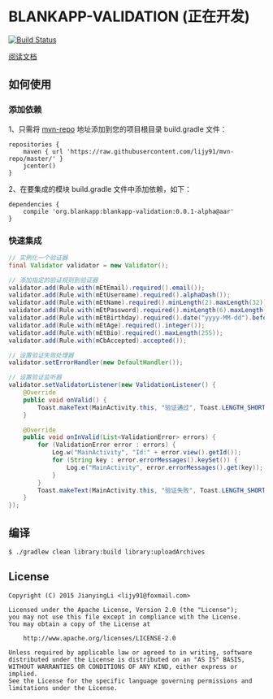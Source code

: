 # BLANKAPP-VALIDATION (正在开发)

[![Build Status](https://api.travis-ci.org/lijy91/blankapp-validation.svg?branch=master)](https://travis-ci.org/lijy91/blankapp-validation)

[阅读文档](https://github.com/lijy91/blankapp-validation/blob/master/docs/VALIDATION.md)

## 如何使用

### 添加依赖
1、只需将 [mvn-repo](github.com/lijy91/mvn-repo/) 地址添加到您的项目根目录 build.gradle 文件：
```
repositories {
    maven { url 'https://raw.githubusercontent.com/lijy91/mvn-repo/master/' }
    jcenter()
}
```

2、在要集成的模块 build.gradle 文件中添加依赖，如下：
```
dependencies {
    compile 'org.blankapp:blankapp-validation:0.0.1-alpha@aar'
}
```

### 快速集成

```java
// 实例化一个验证器
final Validator validator = new Validator();

// 添加指定的验证规则到验证器
validator.add(Rule.with(mEtEmail).required().email());
validator.add(Rule.with(mEtUsername).required().alphaDash());
validator.add(Rule.with(mEtName).required().minLength(2).maxLength(32));
validator.add(Rule.with(mEtPassword).required().minLength(6).maxLength(32));
validator.add(Rule.with(mEtBirthday).required().date("yyyy-MM-dd").before(DateValidator.TODAY));
validator.add(Rule.with(mEtAge).required().integer());
validator.add(Rule.with(mEtBio).required().maxLength(255));
validator.add(Rule.with(mCbAccepted).accepted());

// 设置验证失败处理器
validator.setErrorHandler(new DefaultHandler());

// 设置验证监听器
validator.setValidatorListener(new ValidationListener() {
    @Override
    public void onValid() {
        Toast.makeText(MainActivity.this, "验证通过", Toast.LENGTH_SHORT).show();
    }

    @Override
    public void onInValid(List<ValidationError> errors) {
        for (ValidationError error : errors) {
            Log.w("MainActivity", "Id:" + error.view().getId());
            for (String key : error.errorMessages().keySet()) {
                Log.e("MainActivity", error.errorMessages().get(key));
            }
        }
        Toast.makeText(MainActivity.this, "验证失败", Toast.LENGTH_SHORT).show();
    }
});
```

## 编译

```
$ ./gradlew clean library:build library:uploadArchives 
```

## License

    Copyright (C) 2015 JianyingLi <lijy91@foxmail.com>

    Licensed under the Apache License, Version 2.0 (the "License");
    you may not use this file except in compliance with the License.
    You may obtain a copy of the License at

        http://www.apache.org/licenses/LICENSE-2.0

    Unless required by applicable law or agreed to in writing, software
    distributed under the License is distributed on an "AS IS" BASIS,
    WITHOUT WARRANTIES OR CONDITIONS OF ANY KIND, either express or implied.
    See the License for the specific language governing permissions and
    limitations under the License.
